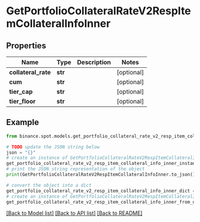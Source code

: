 # GetPortfolioCollateralRateV2RespItemCollateralInfoInner


## Properties

Name | Type | Description | Notes
------------ | ------------- | ------------- | -------------
**collateral_rate** | **str** |  | [optional] 
**cum** | **str** |  | [optional] 
**tier_cap** | **str** |  | [optional] 
**tier_floor** | **str** |  | [optional] 

## Example

```python
from binance.spot.models.get_portfolio_collateral_rate_v2_resp_item_collateral_info_inner import GetPortfolioCollateralRateV2RespItemCollateralInfoInner

# TODO update the JSON string below
json = "{}"
# create an instance of GetPortfolioCollateralRateV2RespItemCollateralInfoInner from a JSON string
get_portfolio_collateral_rate_v2_resp_item_collateral_info_inner_instance = GetPortfolioCollateralRateV2RespItemCollateralInfoInner.from_json(json)
# print the JSON string representation of the object
print(GetPortfolioCollateralRateV2RespItemCollateralInfoInner.to_json())

# convert the object into a dict
get_portfolio_collateral_rate_v2_resp_item_collateral_info_inner_dict = get_portfolio_collateral_rate_v2_resp_item_collateral_info_inner_instance.to_dict()
# create an instance of GetPortfolioCollateralRateV2RespItemCollateralInfoInner from a dict
get_portfolio_collateral_rate_v2_resp_item_collateral_info_inner_from_dict = GetPortfolioCollateralRateV2RespItemCollateralInfoInner.from_dict(get_portfolio_collateral_rate_v2_resp_item_collateral_info_inner_dict)
```
[[Back to Model list]](../README.md#documentation-for-models) [[Back to API list]](../README.md#documentation-for-api-endpoints) [[Back to README]](../README.md)


